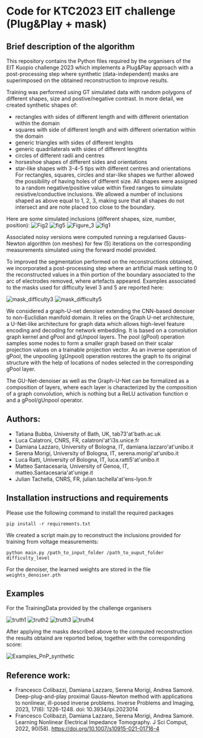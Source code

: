 # Code for KTC2023 EIT challenge (Plug&Play + mask)


## Brief description of the algorithm
This repository contains the Python files required by the organisers of the EIT Kuopio challenge 2023 which implements a Plug&Play approach with a post-processing step where synthetic (data-independent) masks are superimposed on the obtained reconstruction to improve results.

Training was performed using GT simulated data with random polygons of different shapes, size and postive/negative contrast. In more detail, we created synthetic shapes of:
- rectangles with sides of different length and with different orientation within the domain
- squares with side of different length and with different orientation within the domain
- generic triangles with sides of different lenghts
- generic quadrilaterals with sides of different lengthts
- circles of different radii and centres
- horseshoe shapes of different sides and orientations
- star-like shapes with 3-4-5 tips with different centres and orientations
For rectangles, squares, circles and star-like shapes we further allowed the possibility of having holes of different size.
All shapes were assigned to a random negative/positive value within fixed ranges to simulate resistive/conductive inclusions. We allowed a number of inclusions shaped as above equal to 1, 2, 3, making sure that all shapes do not intersect and are note placed too close to the boundary.

Here are some simulated inclusions (different shapes, size, number, position):
![Fig2](https://github.com/lucala00/KTC2023_E2E/assets/49308207/7143a902-d650-4c2e-bfe6-da21a19a9550)
![fig5](https://github.com/lucala00/KTC2023_E2E/assets/49308207/ef9111ad-8e03-46dc-83ca-2f548cebebb3)
![Figure_3](https://github.com/lucala00/KTC2023_E2E/assets/49308207/1960ec95-f80b-4b35-b3a7-6d8e7ed69e1c)
![fig1](https://github.com/lucala00/KTC2023_E2E/assets/49308207/c034634f-363c-4c60-99fc-a8aa7ae59a43)

Associated noisy versions were computed running a regularised Gauss-Newton algorithm (on meshes) for few (5) iterations on the corresponding measurements simulated using the forward model provided.

To improved the segmentation performed on the reconstructions obtained, we incorporated a post-processing step where an artificial mask setting to 0 the reconstructed values in a thin portion of the boundary associated to the arc of electrodes removed, where artefacts appeared. Examples associated to the masks used for difficulty level 3 and 5 are reported here:

![mask_difficulty3](https://github.com/lucala00/KTC2023_PNPmasked/assets/49308207/385bde9a-76b8-410e-8e40-c4a6c4b0721c)
![mask_difficulty5](https://github.com/lucala00/KTC2023_PNPmasked/assets/49308207/a25ae97a-456c-46e3-a777-44a02e03f5db)

We considered a graph-U-net denoiser extending the CNN-based denoiser to non-Euclidian manifold domain. It relies on the Graph U-net architecture, a U-Net-like architecture for graph data which allows high-level feature encoding and decoding for network embedding. It is based on a convolution graph kernel and gPool and gUnpool layers. The pool (gPool) operation samples some nodes to form a smaller graph based on their scalar projection values on a trainable projection vector. As an inverse operation of gPool, the unpooling (gUnpool) operation restores the graph to its original structure with the help of locations of nodes selected in the corresponding gPool layer.

The GU-Net-denoiser as well as the Graph-U-Net can be formalized as a composition of layers, where each layer is characterized by the composition of a graph convolution, which is nothing but a ReLU activation function σ and a gPool/gUnpool operator.


## Authors:
- Tatiana Bubba, University of Bath, UK, tab73'at'bath.ac.uk
- Luca Calatroni, CNRS, FR, calatroni'at'i3s.unice.fr
- Damiana Lazzaro, University of Bologna, IT, damiana.lazzaro'at'unibo.it 
- Serena Morigi, University of Bologna, IT, serena.morigi'at'unibo.it 
- Luca Ratti, University of Bologna, IT, luca.ratti5'at'unibo.it
- Matteo Santacesaria, University of Genoa, IT, matteo.Santacesaria'at'unige.it 
- Julian Tachella, CNRS, FR, julian.tachella'at'ens-lyon.fr

## Installation instructions and requirements

Please use the following command to install the required packages

```pip install -r requirements.txt```

We created a script main.py to reconstruct the inclusions provided for training from voltage measurements:

```python main.py /path_to_input_folder /path_to_ouput_folder difficulty_level```

For the denoiser, the learned weights are stored in the file
``` weights_denoiser.pth```

## Examples

For the TrainingData provided by the challenge organisers

![truth1](https://github.com/lucala00/KTC2023_PNPmasked/assets/49308207/3e58fdcf-3300-4e46-9584-89c8e6cec608)
![truth2](https://github.com/lucala00/KTC2023_PNPmasked/assets/49308207/f8332093-fc0e-4647-ab6b-f2acc2f9dc61)
![truth3](https://github.com/lucala00/KTC2023_PNPmasked/assets/49308207/06455860-ea2a-4d01-a9a2-9fbee1c89133)
![truth4](https://github.com/lucala00/KTC2023_PNPmasked/assets/49308207/d5111d85-fe37-42b9-8cb8-d1bc8f03a576)

After applying the masks described above to the computed reconstruction the results obtaind are reported below, together with the corresponding score:

![Examples_PnP_synthetic](https://github.com/lucala00/KTC2023_PNPmasked/assets/49308207/142393d5-2257-47dd-b090-1c7ef6651363)

## Reference work: 
* Francesco Colibazzi, Damiana Lazzaro, Serena Morigi, Andrea Samoré. Deep-plug-and-play proximal Gauss-Newton method with applications to nonlinear, ill-posed inverse problems. Inverse Problems and Imaging, 2023, 17(6): 1226-1248. doi: 10.3934/ipi.2023014
* Francesco Colibazzi, Damiana Lazzaro, Serena Morigi, Andrea Samoré. Learning Nonlinear Electrical Impedance Tomography. J Sci Comput, 2022, 90(58). https://doi.org/10.1007/s10915-021-01716-4
